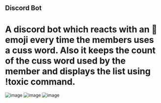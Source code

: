 ## Discord Bot

# A discord bot which reacts with an 🤬 emoji every time the members uses a cuss word. Also it keeps the count of the cuss word used by the member and displays the list using !toxic command.

![image](https://i.ibb.co/thw1DBr/Screenshot-310.png)
![image](https://i.ibb.co/XSQdtTd/Screenshot-311.png)
![image](https://i.ibb.co/XSQdtTd/Screenshot-311.png)

